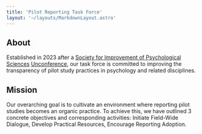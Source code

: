```yaml
---
title: 'Pilot Reporting Task Force'
layout: '~/layouts/MarkdownLayout.astro'
---
```


## About

Established in 2023 after a [Society for Improvement of Psychological Sciences](https://improvingpsych.org/)<!--rehype:target=_blank--> [Unconference](https://osf.io/3t7hz)<!--rehype:target=_blank-->, our task force is committed to improving the transparency of pilot study practices in psychology and related disciplines.

## Mission

Our overarching goal is to cultivate an environment where reporting pilot studies becomes an organic practice. To achieve this, we have outlined 3 concrete objectives and corresponding activities: Initiate Field-Wide Dialogue, Develop Practical Resources, Encourage Reporting Adoption.

